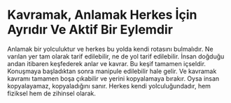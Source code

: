 # Kavramak, Anlamak Herkes İçin Ayrıdır Ve Aktif Bir Eylemdir

Anlamak bir yolculuktur ve herkes bu yolda kendi rotasını bulmalıdır. Ne varılan yer tam olarak tarif edilebilir, ne de yol tarif edilebilir. İnsan doğduğu andan itibaren keşfederek anlar ve kavrar. Bu keşif tamamen içseldir. Konuşmaya başladıktan sonra manipule edilebilir hale gelir. Ve kavramak kavramı tamamen boşa çıkabilir ve yerini kopyalamaya bırakır. Oysa insan kopyalayamaz, kopyaladığını sanır. Herkes kendi yolculuğundadır, hem fiziksel hem de zihinsel olarak.
